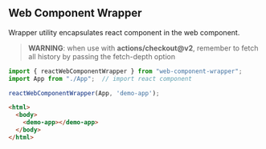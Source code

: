 ## Web Component Wrapper

Wrapper utility encapsulates react component in the web component.

> **WARNING**: when use with **actions/checkout@v2**, remember to fetch all history by passing the fetch-depth option
```javascript
import { reactWebComponentWrapper } from "web-component-wrapper";
import App from "./App";  // import react component

reactWebComponentWrapper(App, 'demo-app');

```

```html
<html>
  <body>
    <demo-app></demo-app>
  </body>
</html>
```

